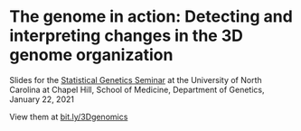 # The genome in action: Detecting and interpreting changes in the 3D genome organization

Slides for the [Statistical Genetics Seminar](https://www.med.unc.edu/genetics/event/friday-statistical-genetics-seminar-mikhail-dozmorov/) at the University of North Carolina at Chapel Hill, School of Medicine, Department of Genetics, January 22, 2021

View them at [bit.ly/3Dgenomics](https://mdozmorov.github.io/Talk_3Dgenome/)

